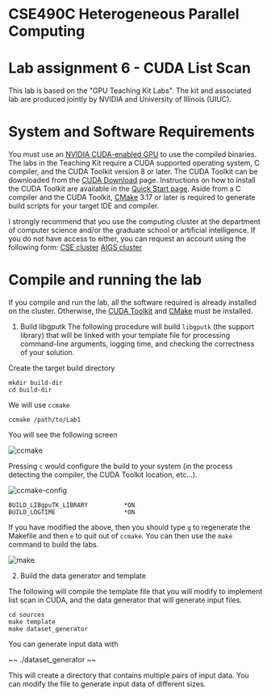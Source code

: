 # CSE490C Heterogeneous Parallel Computing

# Lab assignment 6 - CUDA List Scan


This lab is based on the "GPU Teaching Kit Labs". The kit and associated lab are produced jointly by NVIDIA and University of Illinois (UIUC). 

# System and Software Requirements

You must use an [NVIDIA CUDA-enabled GPU](https://developer.nvidia.com/cuda-gpus) to use the compiled binaries.
The labs in the Teaching Kit require a CUDA supported operating system,
C compiler, and the CUDA Toolkit version 8 or later. 
The CUDA Toolkit can be downloaded from the [CUDA Download](https://developer.nvidia.com/cuda-downloads) page.
Instructions on how to install the CUDA Toolkit are available in the
[Quick Start page](http://docs.nvidia.com/cuda/cuda-quick-start-guide/index.html).
Aside from a C compiler and the CUDA Toolkit, [CMake](https://cmake.org/) 3.17 or later is required
to generate build scripts for your target IDE and compiler.


I strongly recommend that you use the computing cluster at the department of computer science and/or the graduate school or artificial intelligence. 
If you do not have access to either, you can request an account using the following form: 
[CSE cluster](https://forms.gle/1sh2noQfKghFcYvU6)
[AIGS cluster](https://forms.gle/N1mJqPdujT5fcvi4A)


# Compile and running the lab
If you compile and run the lab, all the software required is already installed on the cluster. 
Otherwise, the [CUDA Toolkit](https://developer.nvidia.com/cuda-downloads) and [CMake](https://cmake.org/) must be installed.


1. Build libgputk 
The following procedure will build `libgputk` (the support library) that will be linked with your template file for processing command-line arguments, logging time, and checking the correctness of your solution. 


Create the target build directory

~~~
mkdir build-dir
cd build-dir
~~~

We will use `ccmake`

~~~
ccmake /path/to/Lab1 
~~~

You will see the following screen

![ccmake](https://s3.amazonaws.com/gpuedx/resources/screenshots/Screenshot+2015-10-23+11.58.27.png)

Pressing `c` would configure the build to your system (in the process detecting
  the compiler, the CUDA Toolkit location, etc...).

![ccmake-config](https://s3.amazonaws.com/gpuedx/resources/screenshots/Screenshot+2015-10-23+12.03.26.png)

~~~
BUILD_LIBgpuTK_LIBRARY          *ON
BUILD_LOGTIME                   *ON
~~~

If you have modified the above, then you should type `g` to regenerate the Makefile and then `e` to quit out of `ccmake`.
You can then use the `make` command to build the labs.

![make](https://s3.amazonaws.com/gpuedx/resources/screenshots/Screenshot+2015-10-23+12.11.15.png)


2. Build the data generator and template 

The following will compile the template file that you will modify to implement list scan in CUDA, and the data generator that will generate input files. 

~~~
cd sources 
make template 
make dataset_generator 
~~~

You can generate input data with

~~
./dataset_generator
~~

This will create a directory that contains multiple pairs of input data. You can modify the file to generate input data of different sizes.


